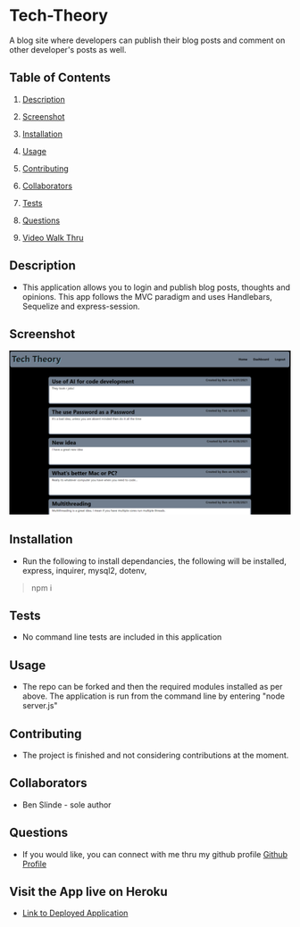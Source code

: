 # Tech-Theory
A blog site where developers can publish their blog posts and comment on other developer's posts as well.

## Table of Contents

1. [Description](#description)

1. [Screenshot](#screenshot)

1. [Installation](#installation)

1. [Usage](#usage)

1. [Contributing](#contributing)

1. [Collaborators](#collaborators)

1. [Tests](#tests)

1. [Questions](#questions)

1. [Video Walk Thru](#sample)


## <a id="description"></a>Description

* This application allows you to login and publish blog posts, thoughts and opinions.  This app follows the MVC paradigm and uses Handlebars, Sequelize and express-session.

## <a id="screenshot"></a>Screenshot

![Screenshot of App in use](./assets/images/TTSS.png)

## <a id="installation"></a>Installation

* Run the following to install dependancies, the following will be installed, express, inquirer, mysql2, dotenv, 

> npm i

## <a id="tests"></a>Tests

* No command line tests are included in this application

## <a id="usage"></a>Usage

* The repo can be forked and then the required modules installed as per above.  The application is run from the command line by entering "node server.js"

## <a id="contributing"></a>Contributing

* The project is finished and not considering contributions at the moment.

## <a id="collaborators"></a>Collaborators

* Ben Slinde - sole author

## <a id="questions"></a>Questions

* If you would like, you can connect with me thru my github profile [Github Profile](https://github.com/stevenslade)

## <a id="sample"></a>Visit the App live on Heroku

* [Link to Deployed Application](https://arcane-forest-46584.herokuapp.com/)


